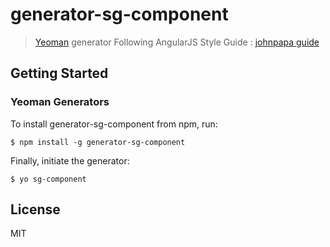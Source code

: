 # generator-sg-component

> [Yeoman](http://yeoman.io) generator
> Following AngularJS Style Guide : [johnpapa guide](https://github.com/johnpapa/angularjs-styleguide)


## Getting Started

### Yeoman Generators

To install generator-sg-component from npm, run:

```
$ npm install -g generator-sg-component
```

Finally, initiate the generator:

```
$ yo sg-component
```
## License

MIT
